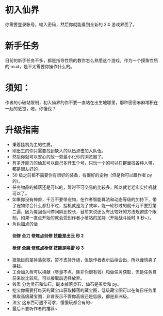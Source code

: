 # 初入仙界

你需要登录帐号，输入密码，然后你就能看到全新的 2.0 游戏界面了。

# 新手任务

目前的新手任务不多，都是指导性质的教你怎么熟悉这个游戏。作为一个摸鱼性质的 mud，是不太需要你操作什么的。

# 须知：

作者的小破站限制，初入仙界的你不要一直站在出生地哪里，那种密密麻麻堆积在一起的感觉，嗯，你懂伐？

# 升级指南

- 秉着挂机为主的性质。
- 刚出生的你只需要找到缺人的队伍点击加入队伍。
- 然后你就可以安心的放一旁最小化你的浏览器了。
- 有多开能力的仙友可以自己多开五个号，只玩一个的可以在群里找各种人带，都是很友好的。
- 50 级之前都不需要你有很好的装备，有很好的宠物（但是你可以跟作者 py 的）。
- 任务物品的掉落还是可以的，暂时不可交易的比较多，所以就老老实实挂机就可以了。
- 如果你没有神兽，千万不要带宠物，在作者智能算法和动态等级的加持下，带了宠物你会什么都打不过，挂机就是为了效率，能一轮秒过的就千万不要打第二遍，因为每回合间停间隔比较长，目前来说还么有比较好的方法规避这个限制，如果一直点开始的就会受到作者小破站的加持（开始战斗延时 6 秒~）。
- 角色加点的话
  #### 剑修 全力 修炼点剑修 技能是出云 秒 2
  #### 枪修 全魔 修炼点枪修 技能是唤雷 秒 3
- 技能目前是掉落获取，暂不支持升级，但是作者表示后续会出，所以谨慎卖了换钱。
- 工会加入后可以捐献（尽量不点，除非你很有钱）和做任务获取，但是任务目前来说比较坑，可以接取后选择放弃。
- 钱币 分为灵石和仙石，副本掉落灵石，仙石是买卖和 py。
- 挖宝你需要打每天的藏宝山获取掉落的藏宝图，低级藏宝图可以在每日任务里换取高级藏宝图，非酋表示不管你高级还是低级，都是非洲级。
- 法宝 这东西可遇不可求，慢慢玩都会有的~
- 最后不要听作者的推荐~
